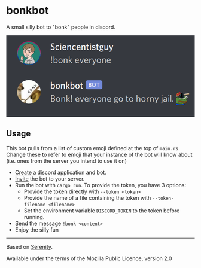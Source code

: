 # bonkbot

A small silly bot to "bonk" people in discord.

![Screenshot](files/Screenshot.png)

## Usage

This bot pulls from a list of custom emoji defined at the top of `main.rs`. Change these to refer to emoji that your instance of the bot will know about (i.e. ones from the server you intend to use it on)

- [Create](https://discordpy.readthedocs.io/en/latest/discord.html#creating-a-bot-account) a discord application and bot.
- [Invite](https://discordpy.readthedocs.io/en/latest/discord.html#inviting-your-bot) the bot to your server.
- Run the bot with `cargo run`. To provide the token, you have 3 options:
  - Provide the token directly with `--token <token>`
  - Provide the name of a file containing the token with `--token-filename <filename>`
  - Set the environment variable `DISCORD_TOKEN` to the token before running.
- Send the message `!bonk <content>`
- Enjoy the silly fun

---

Based on [Serenity](https://github.com/serenity-rs/serenity).

Available under the terms of the Mozilla Public Licence, version 2.0
